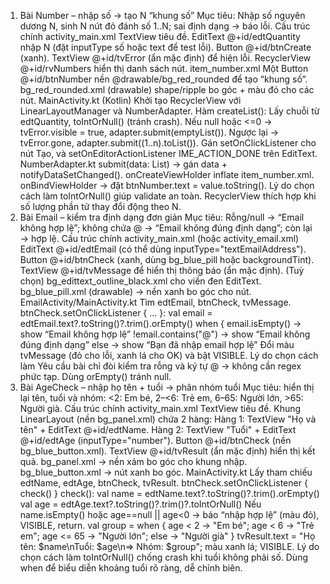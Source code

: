 1) Bài Number – nhập số → tạo N “khung số”
Mục tiêu: Nhập số nguyên dương N, sinh N nút đỏ đánh số 1..N; sai định dạng → báo lỗi.
Cấu trúc chính
activity_main.xml
TextView tiêu đề.
EditText @+id/edtQuantity nhập N (đặt inputType số hoặc text để test lỗi).
Button @+id/btnCreate (xanh).
TextView @+id/tvError (ẩn mặc định) để hiện lỗi.
RecyclerView @+id/rvNumbers hiển thị danh sách nút.
item_number.xml
Một Button @+id/btnNumber nền @drawable/bg_red_rounded để tạo “khung số”.
bg_red_rounded.xml (drawable)
shape/ripple bo góc + màu đỏ cho các nút.
MainActivity.kt (Kotlin)
Khởi tạo RecyclerView với LinearLayoutManager và NumberAdapter.
Hàm createList():
Lấy chuỗi từ edtQuantity, toIntOrNull() (tránh crash).
Nếu null hoặc <=0 → tvError.visible = true, adapter.submit(emptyList()).
Ngược lại → tvError.gone, adapter.submit((1..n).toList()).
Gán setOnClickListener cho nút Tạo, và setOnEditorActionListener IME_ACTION_DONE trên EditText.
NumberAdapter.kt
submit(data: List<Int>) → gán data + notifyDataSetChanged().
onCreateViewHolder inflate item_number.xml.
onBindViewHolder → đặt btnNumber.text = value.toString().
Lý do chọn cách làm
toIntOrNull() giúp validate an toàn.
RecyclerView thích hợp khi số lượng phần tử thay đổi động theo N.
2) Bài Email – kiểm tra định dạng đơn giản
Mục tiêu: Rỗng/null → “Email không hợp lệ”; không chứa @ → “Email không đúng định dạng”; còn lại → hợp lệ.
Cấu trúc chính
activity_main.xml (hoặc activity_email.xml)
EditText @+id/edtEmail (có thể dùng inputType="textEmailAddress").
Button @+id/btnCheck (xanh, dùng bg_blue_pill hoặc backgroundTint).
TextView @+id/tvMessage để hiển thị thông báo (ẩn mặc định).
(Tuỳ chọn) bg_edittext_outline_black.xml cho viền đen EditText.
bg_blue_pill.xml (drawable) → nền xanh bo góc cho nút.
EmailActivity/MainActivity.kt
Tìm edtEmail, btnCheck, tvMessage.
btnCheck.setOnClickListener { ... }:
val email = edtEmail.text?.toString()?.trim().orEmpty()
when {
email.isEmpty() → show “Email không hợp lệ”
!email.contains("@") → show “Email không đúng định dạng”
else → show “Bạn đã nhập email hợp lệ”
Đổi màu tvMessage (đỏ cho lỗi, xanh lá cho OK) và bật VISIBLE.
Lý do chọn cách làm
Yêu cầu bài chỉ đòi kiểm tra rỗng và ký tự @ → không cần regex phức tạp.
Dùng orEmpty() tránh null.
3) Bài AgeCheck – nhập họ tên + tuổi → phân nhóm tuổi
Mục tiêu: hiển thị lại tên, tuổi và nhóm:
<2: Em bé, 2–<6: Trẻ em, 6–65: Người lớn, >65: Người già.
Cấu trúc chính
activity_main.xml
TextView tiêu đề.
Khung LinearLayout (nền bg_panel.xml) chứa 2 hàng:
Hàng 1: TextView "Họ và tên" + EditText @+id/edtName.
Hàng 2: TextView "Tuổi" + EditText @+id/edtAge (inputType="number").
Button @+id/btnCheck (nền bg_blue_button.xml).
TextView @+id/tvResult (ẩn mặc định) hiển thị kết quả.
bg_panel.xml → nền xám bo góc cho khung nhập.
bg_blue_button.xml → nút xanh bo góc.
MainActivity.kt
Lấy tham chiếu edtName, edtAge, btnCheck, tvResult.
btnCheck.setOnClickListener { check() }
check():
val name = edtName.text?.toString()?.trim().orEmpty()
val age = edtAge.text?.toString()?.trim()?.toIntOrNull()
Nếu name.isEmpty() hoặc age==null || age<0 → báo “nhập hợp lệ” (màu đỏ), VISIBLE, return.
val group = when { age < 2 -> "Em bé"; age < 6 -> "Trẻ em"; age <= 65 -> "Người lớn"; else -> "Người già" }
tvResult.text = "Họ tên: $name\nTuổi: $age\n⇒ Nhóm: $group"; màu xanh lá; VISIBLE.
Lý do chọn cách làm
toIntOrNull() chống crash khi tuổi không phải số.
Dùng when để biểu diễn khoảng tuổi rõ ràng, dễ chỉnh biên.